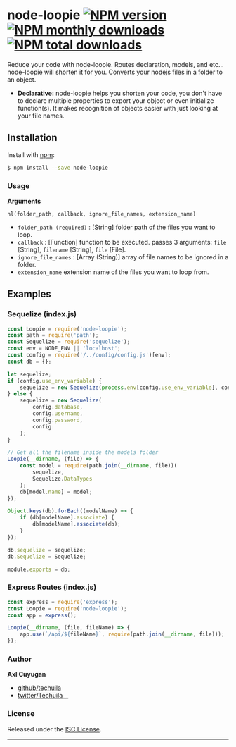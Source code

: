 # node-loopie [![NPM version](https://img.shields.io/npm/v/node-loopie.svg?style=flat)](https://www.npmjs.com/package/node-loopie) [![NPM monthly downloads](https://img.shields.io/npm/dm/node-loopie.svg?style=flat)](https://www.npmjs.com/package/node-loopie) [![NPM total downloads](https://img.shields.io/npm/dt/node-loopie.svg?style=flat)](https://www.npmjs.com/package/node-loopie)

Reduce your code with node-loopie. Routes declaration, models, and etc... node-loopie will shorten it for you.
Converts your nodejs files in a folder to an object.

- **Declarative:** node-loopie helps you shorten your code, you don't have to declare multiple properties to export your object or even initialize function(s). It makes recognition of objects easier with just looking at your file names.

## Installation

Install with [npm](https://www.npmjs.com/):

```sh
$ npm install --save node-loopie
```

### Usage

**Arguments**

`nl(folder_path, callback, ignore_file_names, extension_name)`

- `folder_path (required)` : [String] folder path of the files you want to loop.
- `callback` : [Function] function to be executed. passes 3 arguments: `file` [String], `filename` [String], `file` [File].
- `ignore_file_names` : [Array (String)] array of file names to be ignored in a folder.
- `extension_name` extension name of the files you want to loop from.

## Examples

### Sequelize (index.js)

```js
const Loopie = require('node-loopie');
const path = require('path');
const Sequelize = require('sequelize');
const env = NODE_ENV || 'localhost';
const config = require('/../config/config.js')[env];
const db = {};

let sequelize;
if (config.use_env_variable) {
	sequelize = new Sequelize(process.env[config.use_env_variable], config);
} else {
	sequelize = new Sequelize(
		config.database,
		config.username,
		config.password,
		config
	);
}

// Get all the filename inside the models folder
Loopie(__dirname, (file) => {
	const model = require(path.join(__dirname, file))(
		sequelize,
		Sequelize.DataTypes
	);
	db[model.name] = model;
});

Object.keys(db).forEach((modelName) => {
	if (db[modelName].associate) {
		db[modelName].associate(db);
	}
});

db.sequelize = sequelize;
db.Sequelize = Sequelize;

module.exports = db;
```

### Express Routes (index.js)

```js
const express = require('express');
const Loopie = require('node-loopie');
const app = express();

Loopie(__dirname, (file, fileName) => {
	app.use(`/api/${fileName}`, require(path.join(__dirname, file)));
});
```

### Author

**Axl Cuyugan**

- [github/techuila](https://github.com/jonschlinkert)
- [twitter/Techuila\_\_](https://twitter.com/Techuila__)

### License

Released under the [ISC License](LICENSE).

---
